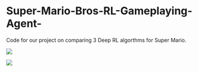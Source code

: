 # Super-Mario-Bros-RL-Gameplaying-Agent-

Code for our project on comparing 3 Deep RL algorthms for Super Mario.

![]([https://github.com/Super-Mario-Bros-RL-Gameplaying-Agent-/PPO.gif](https://github.com/SyntaxButcher/Super-Mario-Bros-RL-Gameplaying-Agent-/blob/main/PPO.gif))

![]([https://github.com/Super-Mario-Bros-RL-Gameplaying-Agent-/DDQN.gif](https://github.com/SyntaxButcher/Super-Mario-Bros-RL-Gameplaying-Agent-/blob/main/DDQN.gif))
